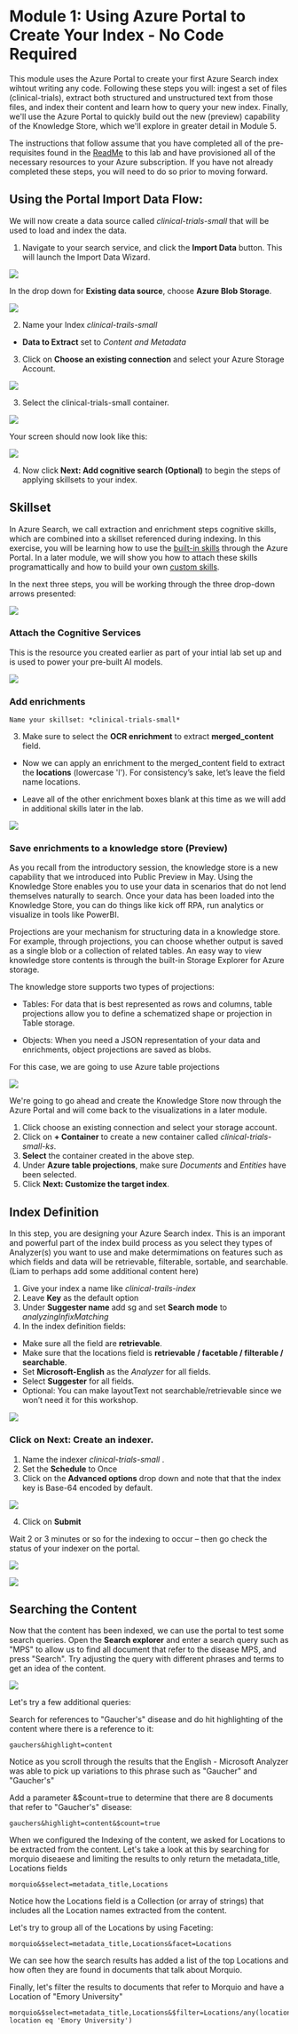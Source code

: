 
# Module 1: Using Azure Portal to Create Your Index - No Code Required

This module uses the Azure Portal to create your first Azure Search index wihtout writing any code.  Following these steps you will: ingest a set of files (clinical-trials), extract both structured and unstructured text from those files, and index their content and learn how to query your new index.  Finally, we'll use the Azure Portal to quickly build out the new (preview) capability of the Knowledge Store, which we'll explore in greater detail in Module 5.

The instructions that follow assume that you have completed all of the pre-requisites found in the [ReadMe](https://github.com/cynotebo/KM-Workshop/blob/master/README.md) to this lab and have provisioned all of the necessary resources to your Azure subscription.  If you have not already completed these steps, you will need to do so prior to moving forward.

## Using the Portal Import Data Flow:

We will now create a data source called *clinical-trials-small* that will be used to load and index the data.

1. Navigate to your search service, and click the **Import Data** button. This will launch the Import Data Wizard.

 ![](images/importdata.png)
 
In the drop down for **Existing data source**, choose **Azure Blob Storage**.

![](images/datasource.png)
 
2. Name your Index *clinical-trails-small*
+ **Data to Extract** set to *Content and Metadata*
3. Click on **Choose an existing connection** and select your Azure Storage Account. 

 
 ![](images/chooseconnection.png)
 
3. Select the clinical-trials-small container.

![](images/selectcontainer.png)

Your screen should now look like this:

![](images/connectblob.jpg)

4. Now click **Next: Add cognitive search (Optional)** to begin the steps of applying skillsets to your index.

## Skillset
In Azure Search, we call extraction and enrichment steps cognitive skills, which are combined into a skillset referenced during indexing.  In this exercise, you will be learning how to use the [built-in skills](https://docs.microsoft.com/en-us/azure/search/cognitive-search-predefined-skills) through the Azure Portal.  In a later module, we will show you how to attach these skills programattically and how to build your own [custom skills](https://docs.microsoft.com/en-us/azure/search/cognitive-search-custom-skill-interface). 

In the next three steps, you will be working through the three drop-down arrows presented: 

![](images/attachenrich.png)


### Attach the Cognitive Services 

This is the resource you created earlier as part of your intial lab set up and is used to power your pre-built AI models.

![](images/skillset.png)

### Add enrichments

    Name your skillset: *clinical-trials-small*

3. Make sure to select the **OCR enrichment** to extract **merged_content** field.  

+ Now we can apply an enrichment to the merged_content field to extract the **locations** (lowercase 'l').  For consistency’s sake, let’s leave the field name locations. 
 
+ Leave all of the other enrichment boxes blank at this time as we will add in additional skills later in the lab.

![](images/enrichments.png)


### Save enrichments to a knowledge store (Preview) 
As you recall from the introductory session, the knowledge store is a new capability that we introduced into Public Preview in May.  Using the Knowledge Store enables you to use your data in scenarios that do not lend themselves naturally to search.  Once your data has been loaded into the Knowledge Store, you can do things like kick off RPA, run analytics or visualize in tools like PowerBI.

Projections are your mechanism for structuring data in a knowledge store. For example, through projections, you can choose whether output is saved as a single blob or a collection of related tables. An easy way to view knowledge store contents is through the built-in Storage Explorer for Azure storage.

The knowledge store supports two types of projections:

 + Tables: For data that is best represented as rows and columns, table projections allow you to define a schematized shape or projection in Table storage.

 + Objects: When you need a JSON representation of your data and enrichments, object projections are saved as blobs.

For this case, we are going to use Azure table projections 

![](images/addks.png)

We're going to go ahead and create the Knowledge Store now through the Azure Portal and will come back to the visualizations in a later module.

1. Click choose an existing connection and select your storage account.
2. Click on **+ Container** to create a new container called *clinical-trials-small-ks*.
3. **Select** the container created in the above step.
4. Under **Azure table projections**, make sure *Documents* and *Entities* have been selected.
2. Click **Next: Customize the target index**.


## Index Definition
In this step, you are designing your Azure Search index.  This is an imporant and powerful part of the index build process as you select they types of Analyzer(s) you want to use and make determimations on features such as which fields and data will be retrievable, filterable, sortable, and searchable. (Liam to perhaps add some additional content here)

1. Give your index a name like *clinical-trails-index*
2. Leave **Key** as the default option
3. Under **Suggester name** add sg and set **Search mode** to *analyzingInfixMatching*
4.	In the index definition fields:

 - Make sure all the field are **retrievable**. 
 - Make sure that the locations field is **retrievable / facetable / filterable / searchable**.
 - Set **Microsoft-English** as the *Analyzer* for all fields.
 - Select **Suggester** for all fields.
 - Optional: You can make layoutText not searchable/retrievable since we won’t need it for this workshop.

 ![](images/indexdef.png)

### **Click** on **Next: Create an indexer**.

1. Name the indexer *clinical-trials-small* .
2. Set the **Schedule** to Once
3. Click on the **Advanced options** drop down and note that that the index key is Base-64 encoded by default.
 
![](images/indexer.png)

4. Click on **Submit**

Wait 2 or 3 minutes or so for the indexing to occur – then go check the status of your indexer on the portal.  
 
![](images/chkstatus.png)


![](images/chkstatus2.png)

## Searching the Content
Now that the content has been indexed, we can use the portal to test some search queries. Open the **Search explorer** and enter a search query such as "MPS" to allow us to find all document that refer to the disease MPS, and press "Search". Try adjusting the query with different phrases and terms to get an idea of the content.
 
 ![](images/srchexplore.png)
 
Let's try a few additional queries:

Search for references to "Gaucher's" disease and do hit highlighting of the content where there is a reference to it:
```
gauchers&highlight=content
```
Notice as you scroll through the results that the English - Microsoft Analyzer was able to pick up variations to this phrase such as "Gaucher" and "Gaucher's"

Add a parameter &$count=true to determine that there are 8 documents that refer to "Gaucher's" disease:
```
gauchers&highlight=content&$count=true
```

When we configured the Indexing of the content, we asked for Locations to be extracted from the content.  Let's take a look at this by searching for morquio diseaese and limiting the results to only return the metadata_title, Locations fields 
```
morquio&$select=metadata_title,Locations
```
Notice how the Locations field is a Collection (or array of strings) that includes all the Location names extracted from the content.

Let's try to group all of the Locations by using Faceting:
```
morquio&$select=metadata_title,Locations&facet=Locations
```
We can see how the search results has added a list of the top Locations and how often they are found in documents that talk about Morquio.

Finally, let's filter the results to documents that refer to Morquio and have a Location of "Emory University"
```
morquio&$select=metadata_title,Locations&$filter=Locations/any(location: location eq 'Emory University') 
```
 

